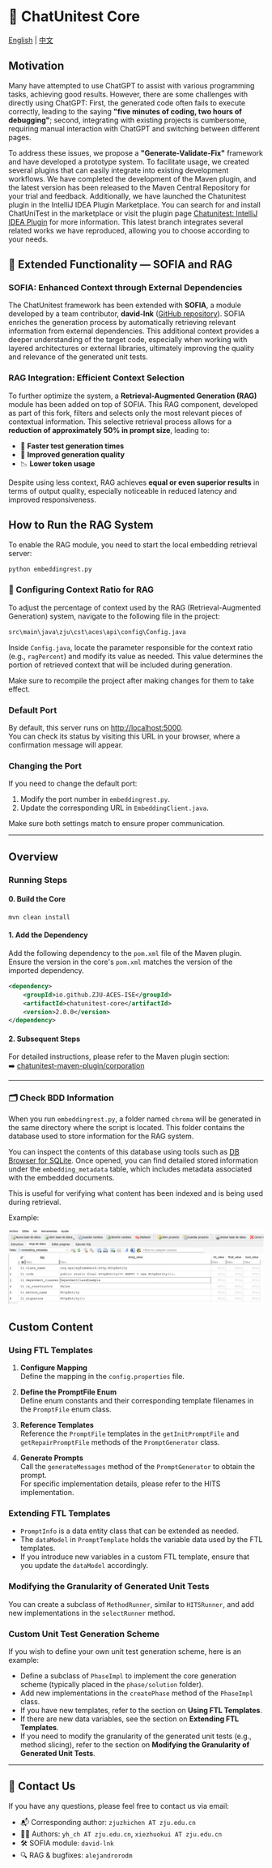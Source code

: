 # :mega: ChatUnitest Core

[English](./README.md) | [中文](./Readme_zh.md)

## Motivation
Many have attempted to use ChatGPT to assist with various programming tasks, achieving good results. However, there are some challenges with directly using ChatGPT: First, the generated code often fails to execute correctly, leading to the saying **"five minutes of coding, two hours of debugging"**; second, integrating with existing projects is cumbersome, requiring manual interaction with ChatGPT and switching between different pages.

To address these issues, we propose a **"Generate-Validate-Fix"** framework and have developed a prototype system. To facilitate usage, we created several plugins that can easily integrate into existing development workflows. We have completed the development of the Maven plugin, and the latest version has been released to the Maven Central Repository for your trial and feedback. Additionally, we have launched the Chatunitest plugin in the IntelliJ IDEA Plugin Marketplace. You can search for and install ChatUniTest in the marketplace or visit the plugin page [Chatunitest: IntelliJ IDEA Plugin](https://plugins.jetbrains.com/plugin/22522-chatunitest) for more information. This latest branch integrates several related works we have reproduced, allowing you to choose according to your needs.

## :rocket: Extended Functionality — SOFIA and RAG

### SOFIA: Enhanced Context through External Dependencies
The ChatUnitest framework has been extended with **SOFIA**, a module developed by a team contributor, **david-lnk** ([GitHub repository](https://github.com/davidlnk/chatunitest-core-sofia)). SOFIA enriches the generation process by automatically retrieving relevant information from external dependencies. This additional context provides a deeper understanding of the target code, especially when working with layered architectures or external libraries, ultimately improving the quality and relevance of the generated unit tests.

### RAG Integration: Efficient Context Selection
To further optimize the system, a **Retrieval-Augmented Generation (RAG)** module has been added on top of SOFIA. This RAG component, developed as part of this fork, filters and selects only the most relevant pieces of contextual information. This selective retrieval process allows for a **reduction of approximately 50% in prompt size**, leading to:

- 🔄 **Faster test generation times**
- 🧠 **Improved generation quality**
- 📉 **Lower token usage**

Despite using less context, RAG achieves **equal or even superior results** in terms of output quality, especially noticeable in reduced latency and improved responsiveness.

## How to Run the RAG System

To enable the RAG module, you need to start the local embedding retrieval server:

```bash
python embeddingrest.py
```
### 🔧 Configuring Context Ratio for RAG

To adjust the percentage of context used by the RAG (Retrieval-Augmented Generation) system, navigate to the following file in the project:

```bash
src\main\java\zju\cst\aces\api\config\Config.java
```

Inside `Config.java`, locate the parameter responsible for the context ratio (e.g., `ragPercent`) and modify its value as needed. This value determines the portion of retrieved context that will be included during generation.

Make sure to recompile the project after making changes for them to take effect.

### Default Port

By default, this server runs on [http://localhost:5000](http://localhost:5000).  
You can check its status by visiting this URL in your browser, where a confirmation message will appear.

### Changing the Port

If you need to change the default port:

1. Modify the port number in `embeddingrest.py`.
2. Update the corresponding URL in `EmbeddingClient.java`.

Make sure both settings match to ensure proper communication.

---

## Overview

### Running Steps

#### 0. Build the Core

```shell
mvn clean install
```

#### 1. Add the Dependency

Add the following dependency to the `pom.xml` file of the Maven plugin.  
Ensure the version in the core's `pom.xml` matches the version of the imported dependency.

```xml
<dependency>
    <groupId>io.github.ZJU-ACES-ISE</groupId>
    <artifactId>chatunitest-core</artifactId>
    <version>2.0.0</version>
</dependency>
```

#### 2. Subsequent Steps

For detailed instructions, please refer to the Maven plugin section:  
➡️ [chatunitest-maven-plugin/corporation](https://github.com/ZJU-ACES-ISE/chatunitest-maven-plugin/)

---

### 🗂️ Check BDD Information

When you run `embeddingrest.py`, a folder named `chroma` will be generated in the same directory where the script is located. This folder contains the database used to store information for the RAG system.

You can inspect the contents of this database using tools such as [DB Browser for SQLite](https://sqlitebrowser.org/). Once opened, you can find detailed stored information under the `embedding_metadata` table, which includes metadata associated with the embedded documents.

This is useful for verifying what content has been indexed and is being used during retrieval.

Example:

![RAG BDD](docs/img/rag_bdd.png)
## Custom Content

### Using FTL Templates

1. **Configure Mapping**  
   Define the mapping in the `config.properties` file.

2. **Define the PromptFile Enum**  
   Define enum constants and their corresponding template filenames in the `PromptFile` enum class.

3. **Reference Templates**  
   Reference the `PromptFile` templates in the `getInitPromptFile` and `getRepairPromptFile` methods of the `PromptGenerator` class.

4. **Generate Prompts**  
   Call the `generateMessages` method of the `PromptGenerator` to obtain the prompt.  
   For specific implementation details, please refer to the HITS implementation.

### Extending FTL Templates

- `PromptInfo` is a data entity class that can be extended as needed.
- The `dataModel` in `PromptTemplate` holds the variable data used by the FTL templates.
- If you introduce new variables in a custom FTL template, ensure that you update the `dataModel` accordingly.

### Modifying the Granularity of Generated Unit Tests

You can create a subclass of `MethodRunner`, similar to `HITSRunner`, and add new implementations in the `selectRunner` method.

### Custom Unit Test Generation Scheme

If you wish to define your own unit test generation scheme, here is an example:

- Define a subclass of `PhaseImpl` to implement the core generation scheme (typically placed in the `phase/solution` folder).
- Add new implementations in the `createPhase` method of the `PhaseImpl` class.
- If you have new templates, refer to the section on **Using FTL Templates**.
- If there are new data variables, see the section on **Extending FTL Templates**.
- If you need to modify the granularity of the generated unit tests (e.g., method slicing), refer to the section on **Modifying the Granularity of Generated Unit Tests**.

---

## :email: Contact Us

If you have any questions, please feel free to contact us via email:

- 📬 Corresponding author: `zjuzhichen AT zju.edu.cn`
- 👨‍💻 Authors: `yh_ch AT zju.edu.cn`, `xiezhuokui AT zju.edu.cn`
- 🛠️ SOFIA module: `david-lnk`
- 🔍 RAG & bugfixes: `alejandrorodm`

